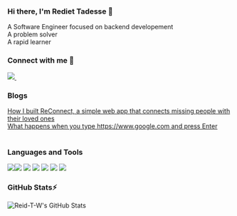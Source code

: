 ### Hi there, I'm Rediet Tadesse 👋
A Software Engineer focused on backend developement  
A problem solver  
A rapid learner  


### Connect with me 🔭  
<a href="https://www.linkedin.com/in/rediet-tadesse-43209013b/">
  <img src="https://img.shields.io/badge/linkedin-%230077B5.svg?&style=for-the-badge&logo=linkedin&logoColor=white" />
</a>&nbsp;&nbsp;
</br>

### Blogs
[How I built ReConnect, a simple web app that connects missing people with their loved ones](https://medium.com/@rediettadesse100/how-i-built-reconnect-a-simple-web-app-that-connects-missing-people-with-their-loved-ones-541fda6031ba)  
[What happens when you type https://www.google.com and press Enter](https://medium.com/@rediettadesse100/what-happens-when-you-type-https-www-google-com-and-press-enter-6ba0fc25924c)  
</br>

### Languages and Tools  
 <img src="https://img.shields.io/badge/Python-FFD43B?style=for-the-badge&logo=python&logoColor=blue" /><img src="https://img.shields.io/badge/JavaScript-323330?style=for-the-badge&logo=javascript&logoColor=F7DF1E" />
 <img src="https://img.shields.io/badge/Flask-000000?style=for-the-badge&logo=flask&logoColor=white" />
 <img src="https://img.shields.io/badge/Node.js-339933?style=for-the-badge&logo=nodedotjs&logoColor=white" />
 <img src="https://img.shields.io/badge/Nginx-009639?style=for-the-badge&logo=nginx&logoColor=white" />
 <img src="https://img.shields.io/badge/Keras-FF0000?style=for-the-badge&logo=keras&logoColor=white" />
 <img src="https://img.shields.io/badge/TensorFlow-FF6F00?style=for-the-badge&logo=tensorflow&logoColor=white" />
 
 
### GitHub Stats⚡  
<img align="left" alt="Reid-T-W's GitHub Stats" src="https://github-readme-stats.vercel.app/api?username=Reid-T-W&show_icons=true&hide_border=true&count_private=true" />  

<!--
**Reid-T-W/Reid-T-W** is a ✨ _special_ ✨ repository because its `README.md` (this file) appears on your GitHub profile.

Here are some ideas to get you started:

- 🔭 I’m currently working on ...
- 🌱 I’m currently learning ...
- 👯 I’m looking to collaborate on ...
- 🤔 I’m looking for help with ...
- 💬 Ask me about ...
- 📫 How to reach me: ...
- 😄 Pronouns: ...
- ⚡ Fun fact: ...
-->
